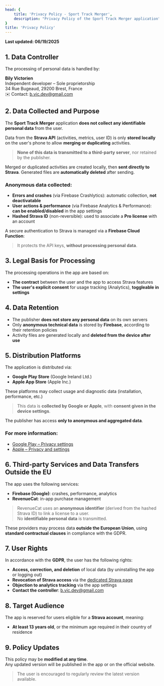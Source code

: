 ```yaml
---
head: {
    title: 'Privacy Policy - Sport Track Merger',
    description: "Privacy Policy of the Sport Track Merger application"
}
title: 'Privacy Policy'
---
```


**Last updated: 06/19/2025**

## 1. Data Controller

The processing of personal data is handled by:

**Bily Victorien**  
Independent developer – Sole proprietorship  
34 Rue Bugeaud, 29200 Brest, France  
✉️ Contact: [b.vic.dev@gmail.com](mailto:b.vic.dev@gmail.com)

## 2. Data Collected and Purpose

The **Sport Track Merger** application **does not collect any identifiable personal data** from the user.

Data from the **Strava API** (activities, metrics, user ID) is only **stored locally** on the user's phone to allow **merging or duplicating** activities.  
> **None of this data is transmitted to a third-party server**, nor retained by the publisher.

Merged or duplicated activities are created locally, then **sent directly to Strava**. Generated files are **automatically deleted** after sending.

### Anonymous data collected:

- **Errors and crashes** (via Firebase Crashlytics): automatic collection, **not deactivatable**
- **User actions & performance** (via Firebase Analytics & Performance): **can be enabled/disabled** in the app settings
- **Hashed Strava ID** (non-reversible): used to associate a **Pro license** with an account

A secure authentication to Strava is managed via a **Firebase Cloud Function**:  
> It protects the API keys, **without processing personal data**.

## 3. Legal Basis for Processing

The processing operations in the app are based on:

- **The contract** between the user and the app to access Strava features
- **The user's explicit consent** for usage tracking (Analytics), **toggleable in settings**

## 4. Data Retention

- The publisher **does not store any personal data** on its own servers
- Only **anonymous technical data** is stored by **Firebase**, according to their retention policies
- Activity files are generated locally and **deleted from the device after use**

## 5. Distribution Platforms

The application is distributed via:

- **Google Play Store** (Google Ireland Ltd.)
- **Apple App Store** (Apple Inc.)

These platforms may collect usage and diagnostic data (installation, performance, etc.)  
> This data is **collected by Google or Apple**, with **consent given in the device settings**.

The publisher has access **only to anonymous and aggregated data**.

### For more information:

- [Google Play – Privacy settings](https://support.google.com/accounts/answer/3118621)  
- [Apple – Privacy and settings](https://support.apple.com/108971)

## 6. Third-party Services and Data Transfers Outside the EU

The app uses the following services:

- **Firebase (Google)**: crashes, performance, analytics  
- **RevenueCat**: in-app purchase management

> RevenueCat uses an **anonymous identifier** (derived from the hashed Strava ID) to link a license to a user.  
> No **identifiable personal data** is transmitted.

These providers may process data **outside the European Union**, using **standard contractual clauses** in compliance with the GDPR.

## 7. User Rights

In accordance with the **GDPR**, the user has the following rights:

- **Access, correction, and deletion** of local data (by uninstalling the app or logging out)
- **Revocation of Strava access** via the [dedicated Strava page](https://www.strava.com/settings/apps)
- **Objection to analytics tracking** via the app settings
- **Contact the controller**: [b.vic.dev@gmail.com](mailto:b.vic.dev@gmail.com)

## 8. Target Audience

The app is reserved for users eligible for a **Strava account**, meaning:

- **At least 13 years old**, or the minimum age required in their country of residence

## 9. Policy Updates

This policy may be **modified at any time**.  
Any updated version will be published in the app or on the official website.

> The user is encouraged to regularly review the latest version available.